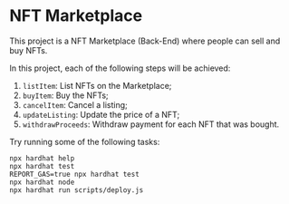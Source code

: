 # NFT Marketplace

This project is a NFT Marketplace (Back-End) where people can sell and buy NFTs.

In this project, each of the following steps will be achieved:

1. `listItem`: List NFTs on the Marketplace;
2. `buyItem`: Buy the NFTs;
3. `cancelItem`: Cancel a listing;
4. `updateListing`: Update the price of a NFT;
5. `withdrawProceeds`: Withdraw payment for each NFT that was bought.

Try running some of the following tasks:

```shell
npx hardhat help
npx hardhat test
REPORT_GAS=true npx hardhat test
npx hardhat node
npx hardhat run scripts/deploy.js
```
